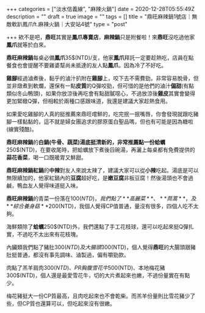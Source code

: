+++
categories = ["淡水信義線", "麻辣火鍋"]
date = 2020-12-28T05:55:49Z
description = ""
draft = true
image = ""
tags = []
title = "鼎旺麻辣鍋1號店｜無敵軟趴鳳爪ft.麻辣火鍋｜大安站4號"
type = "post"

+++
欸不是吧，**鼎旺**其實是**鳳爪專賣店**，**麻辣鍋**只是附餐啦！來**鼎旺**沒吃過他家**鳳爪**就等於白來。

**鼎旺麻辣鍋**每桌必備**鳳爪**35$(NTD)/支，他家**鳳爪**拜託一定要趁熱吃，店員在點餐食也會提醒不要雞婆幫尚未抵達的友人點**鳳爪**，因為冷了不好吃。  
  
**雞腳**經過滷煮後，黏乎的滷汁扒附在**雞腳**上，咬下去不需費勁，非常容易脫骨，但並非燉煮到軟爛，還保有一點**皮質**的Q彈咬勁，但可惜的是他們的滷汁**偏甜**(有點類似冬山鴨頭)，如果你放涼後再吃會有點甜膩噁心，不過放涼後**雞皮**其實會變得更加緊緻Q彈，但相較於兩種口感跟味道，我還是建議大家趁熱食用。

如果愛吃雞腳的人真的挺推薦來鼎旺嚐鮮的，吃完抿一抿嘴唇，你會發現就跟吃豬腳一樣黏黏的，這不就是婦女團追求的膠原蛋白聖品嗎，但也有可能是因為糖啦(線實殘酷)。

**鼎旺麻辣鍋**的**白鍋(牛骨、蔬菜)**湯底挺清新的，非常推薦點一份**蛤蠣**250$(NTD)，在要收尾時，把蛤蠣放下煮後舀碗湯，再灑上每桌都有免費提供的**蒜花香菜**，喝一口既暖胃又鮮甜。

**鼎旺麻辣鍋紅鍋**的**中辣**對友人來說太辣了，建議大家可以從**小辣**吃起。湯底是可以無限續加的，他家紅鍋內的**豆腐**超好吃，是**嫩豆腐**非板豆腐！然後湯頭也不會過鹹，鴨血友人覺得味道挺入味。

**鼎旺麻辣鍋**的青菜一份落在100$(NTD)，我們點了**高麗菜**、**茼蒿**，及**綜合養身菇**200$(NTD)，我個人覺得CP值普通，量沒有很多，四個人吃不太夠。

海鮮類除了**蛤蠣**250$(NTD)外，我們還點了手工花枝球，還可以吃起來挺Q彈扎實，不過吃不太出來有花枝塊。

內臟類我們點了豬肚300$(NTD)及大腸頭300$(NTD)，個人覺得**鼎旺**的大腸頭跟豬肚挺普通，都沒有事先調味、滷製過，偏有嚼勁款。

肉點了羔羊肩肉300$(NTD)、PR胸腹雪花牛500$(NTD)、本地梅花豬300$(NTD)，個人還是最愛雪花牛，切的大片煮起來也嫩，不過份量實在有點少。

梅花豬挺大一份CP質最高，且肉吃起來也不會乾柴。而羔羊份量則比雪花豬少了些，但CP質也還算可以，但吃起來沒有很嫩。